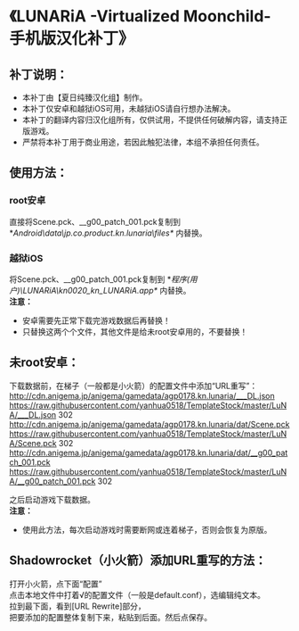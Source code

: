 # 《LUNARiA -Virtualized Moonchild- 手机版汉化补丁》

## 补丁说明：
 * 本补丁由【夏日纯臻汉化组】制作。  
 * 本补丁仅安卓和越狱iOS可用，未越狱iOS请自行想办法解决。
 * 本补丁的翻译内容归汉化组所有，仅供试用，不提供任何破解内容，请支持正版游戏。  
 * 严禁将本补丁用于商业用途，若因此触犯法律，本组不承担任何责任。  

## 使用方法：
### root安卓
直接将Scene.pck、__g00_patch_001.pck复制到
**Android\data\jp.co.product.kn.lunaria\files\**
内替换。  
### 越狱iOS
将Scene.pck、__g00_patch_001.pck复制到
**程序(用户)\LUNARiA\kn0020_kn_LUNARiA.app\**
内替换。  
**注意：**
 * 安卓需要先正常下载完游戏数据后再替换！  
 * 只替换这两个个文件，其他文件是给未root安卓用的，不要替换！  

## 未root安卓：
下载数据前，在梯子（一般都是小火箭）的配置文件中添加“URL重写”：  
http://cdn.anigema.jp/anigema/gamedata/agp0178.kn.lunaria/___DL.json https://raw.githubusercontent.com/yanhua0518/TemplateStock/master/LuNA/___DL.json 302  
http://cdn.anigema.jp/anigema/gamedata/agp0178.kn.lunaria/dat/Scene.pck https://raw.githubusercontent.com/yanhua0518/TemplateStock/master/LuNA/Scene.pck 302  
http://cdn.anigema.jp/anigema/gamedata/agp0178.kn.lunaria/dat/__g00_patch_001.pck https://raw.githubusercontent.com/yanhua0518/TemplateStock/master/LuNA/__g00_patch_001.pck 302  
 
之后启动游戏下载数据。  
**注意：**
 * 使用此方法，每次启动游戏时需要断网或连着梯子，否则会恢复为原版。  

## Shadowrocket（小火箭）添加URL重写的方法：
打开小火箭，点下面“配置”  
点击本地文件中打着√的配置文件（一般是default.conf），选编辑纯文本。  
拉到最下面，看到[URL Rewrite]部分，  
把要添加的配置整体复制下来，粘贴到后面。然后点保存。  
